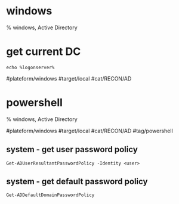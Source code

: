 # windows
% windows, Active Directory

# get current DC
```
echo %logonserver%
```

#plateform/windows #target/local #cat/RECON/AD

# powershell
% windows, Active Directory

#plateform/windows #target/local #cat/RECON/AD #tag/powershell 


## system - get user password policy
```
Get-ADUserResultantPasswordPolicy -Identity <user>
```

## system - get default password policy
```
Get-ADDefaultDomainPasswordPolicy
```
